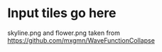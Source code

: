 # Input tiles go here

skyline.png and flower.png taken from https://github.com/mxgmn/WaveFunctionCollapse

